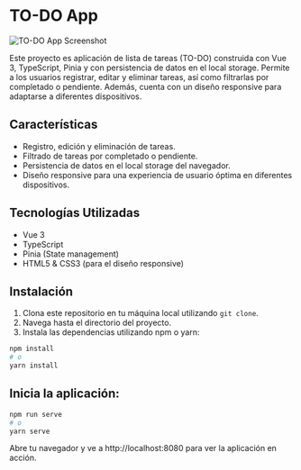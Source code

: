 # TO-DO App

![TO-DO App Screenshot](https://i.ibb.co/1Lp05yb/image.png)

Este proyecto es aplicación de lista de tareas (TO-DO) construida con Vue 3, TypeScript, Pinia y con persistencia de datos en el local storage. Permite a los usuarios registrar, editar y eliminar tareas, así como filtrarlas por completado o pendiente. Además, cuenta con un diseño responsive para adaptarse a diferentes dispositivos.

## Características

- Registro, edición y eliminación de tareas.
- Filtrado de tareas por completado o pendiente.
- Persistencia de datos en el local storage del navegador.
- Diseño responsive para una experiencia de usuario óptima en diferentes dispositivos.

## Tecnologías Utilizadas

- Vue 3
- TypeScript
- Pinia (State management)
- HTML5 & CSS3 (para el diseño responsive)

## Instalación

1. Clona este repositorio en tu máquina local utilizando `git clone`.
2. Navega hasta el directorio del proyecto.
3. Instala las dependencias utilizando npm o yarn:

```bash
npm install
# o
yarn install
```

## Inicia la aplicación:

```bash
npm run serve
# o
yarn serve
```

Abre tu navegador y ve a http://localhost:8080 para ver la aplicación en acción.
